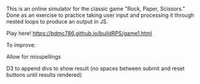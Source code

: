 This is an online simulator for the classic game "Rock, Paper, Scissors." Done as an exercise to practice taking user input and processing it through nested loops to produce an output in JS.

Play here!  https://bdmc786.github.io/buildRPS/game1.html

To improve: 

  Allow for misspellings
  
  D3 to append divs to show result (no spaces between submit and reset buttons until results rendered)


